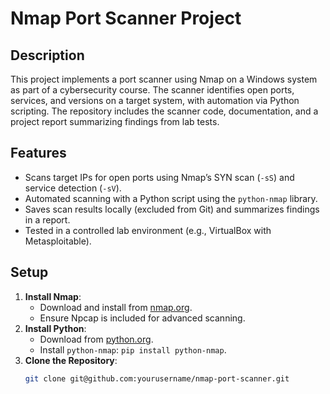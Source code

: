 # Nmap Port Scanner Project

## Description
This project implements a port scanner using Nmap on a Windows system as part of a cybersecurity course. The scanner identifies open ports, services, and versions on a target system, with automation via Python scripting. The repository includes the scanner code, documentation, and a project report summarizing findings from lab tests.

## Features
- Scans target IPs for open ports using Nmap’s SYN scan (`-sS`) and service detection (`-sV`).
- Automated scanning with a Python script using the `python-nmap` library.
- Saves scan results locally (excluded from Git) and summarizes findings in a report.
- Tested in a controlled lab environment (e.g., VirtualBox with Metasploitable).

## Setup
1. **Install Nmap**:
   - Download and install from [nmap.org](https://nmap.org/download.html).
   - Ensure Npcap is included for advanced scanning.
2. **Install Python**:
   - Download from [python.org](https://www.python.org/downloads/windows/).
   - Install `python-nmap`: `pip install python-nmap`.
3. **Clone the Repository**:
   ```bash
   git clone git@github.com:yourusername/nmap-port-scanner.git
